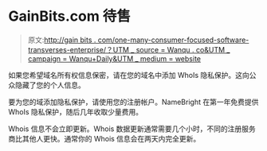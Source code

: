 # GainBits.com 待售

> 原文:[http://gain bits . com/one-many-consumer-focused-software-transverses-enterprise/？UTM _ source = Wanqu . co&UTM _ campaign = Wanqu+Daily&UTM _ medium = website](http://gainbits.com/one-many-consumer-focused-software-permeates-enterprise/?utm_source=wanqu.co&utm_campaign=Wanqu+Daily&utm_medium=website)

如果您希望域名所有权信息保密，请在您的域名中添加 WhoIs 隐私保护。这向公众隐藏了您的个人信息。

要为您的域添加隐私保护，请使用您的注册帐户。NameBright 在第一年免费提供 WhoIs 隐私保护，随后几年收取少量费用。

Whois 信息不会立即更新。Whois 数据更新通常需要几个小时，不同的注册服务商比其他人更快。通常你的 Whois 信息会在两天内完全更新。